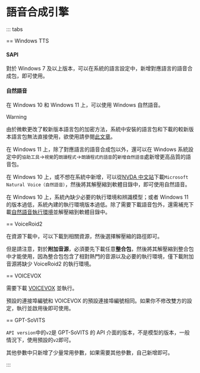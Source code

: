 # 語音合成引擎

::: tabs

== Windows TTS

#### SAPI

對於 Windows 7 及以上版本，可以在系統的語言設定中，新增對應語言的語音合成包，即可使用。

#### 自然語音

在 Windows 10 和 Windows 11 上，可以使用 Windows 自然語音。

>[!WARNING]
>由於微軟更改了較新版本語言包的加密方法，系統中安裝的語言包和下載的較新版本語言包無法直接使用，欲使用請參閱[此文章](https://www.bilibili.com/read/cv42198812/)。

在 Windows 11 上，除了對應語言的語音合成包以外，還可以在 Windows 系統設定中的`協助工具`->`視覺`的`朗讀程式`->`朗讀程式的語音`的`新增自然語音`處新增更高品質的語音包。

在 Windows 10 上，或不想在系統中新增，可以從[NVDA 中文站](https://www.nvdacn.com/index.php/tts.html)下載`Microsoft Natural Voice（自然語音）`，然後將其解壓縮到軟體目錄中，即可使用自然語音。

在 Windows 10 上，系統內缺少必要的執行環境和辨識模型；或者 Windows 11 的版本過低，系統內建的執行環境版本過低。除了需要下載語音包外，還需補充下載[自然語音執行環境](https://lunatranslator.org/Resource/microsoft.cognitiveservices.speech)並解壓縮到軟體目錄中。

== VoiceRoid2

在資源下載中，可以下載到相關資源，然後選擇解壓縮的路徑即可。

但是請注意，對於**附加音源**，必須要先下載任意**整合包**，然後將其解壓縮到整合包中才能使用，因為整合包包含了相對熱門的音源以及必要的執行環境，僅下載附加音源將缺少 VoiceRoid2 的執行環境。

== VOICEVOX

需要下載 [VOICEVOX](https://github.com/VOICEVOX/voicevox/releases) 並執行。

預設的連接埠編號和 VOICEVOX 的預設連接埠編號相同。如果你不修改雙方的設定，執行並啟用後即可使用。

== GPT-SoVITS

`API version`中的`v2`是 GPT-SoVITS 的 API 介面的版本，不是模型的版本，一般情況下，使用預設的`v2`即可。

其他參數中只新增了少量常用參數，如果需要其他參數，自己新增即可。

:::